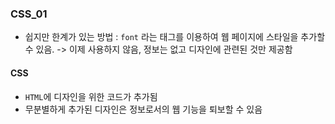 ### CSS_01
- 쉽지만 한계가 있는 방법 : `font` 라는 태그를 이용하여 웹 페이지에 스타일을 추가할 수 있음. -> 이제 사용하지 않음, 정보는 없고 디자인에 관련된 것만 제공함

#### CSS
- `HTML`에 디자인을 위한 코드가 추가됨
- 무분별하게 추가된 디자인은 정보로서의 웹 기능을 퇴보할 수 있음

